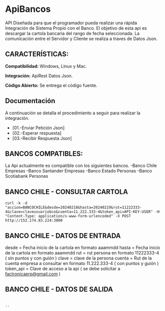 # ApiBancos

API Diseñada para que el programador pueda realizar una rápida Integración de Sistema Propio con el Banco.
El objetivo de esta api es descargar la cartola bancaria del rango de fecha seleccionada.
La comunicación entre el Servidor y Cliente se realiza a traves de Datos Json.

## CARACTERÍSTICAS:

**Compatibilidad:** Windows, Linux y Mac.

**Integración:** ApiRest Datos Json.

**Código Abierto:** Se entrega el código fuente.

## Documentación

A continuación se detalla el procedimiento a seguir para realizar la integración.

-   [01.-Enviar Petición Json]
-   [02.-Esperar respuesta]
-   [03.-Recibir Respuesta Json] 

## BANCOS COMPATIBLES:

La Api actualmente es compatible con los siguientes bancos.
-Banco Chile Empresas
-Banco Santander Empresas
-Banco Estado Personas
-Banco Scotiabank Personas

## BANCO CHILE - CONSULTAR CARTOLA
````
curl -k -d "accion=BANCOCHILE&desde=20240218&hasta=20240219&rut=11222333-4&clave=claveusuariobco&cuenta=11.222.333-4&token_api=API-KEY-USER" -H "Content-Type: application/x-www-form-urlencoded" -X POST http://152.174.83.224:3000
````

## BANCO CHILE - DATOS DE ENTRADA

desde = Fecha inicio de la cartola en formato aaammdd
hasta = Fecha inicio de la cartola en formato aaammdd
rut = rut persona en formato 11222333-4 ( sin puntos y con guión )
clave = clave de la persona
cuenta = Rut de la cuenta empresa a consultar en formato 11.222.333-4 ( con puntos y guión )
token_api = Clave de acceso a la api ( se debe solicitar a factronicaerp@gmail.com )

## BANCO CHILE - DATOS DE SALIDA
````

..
````



 

